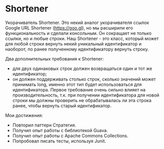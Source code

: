 # Shortener
Укорачиватель Shortener.
Это некий аналог укорачивателя ссылок Google URL Shortener (https://goo.gl), но мы расширили его функциональность и
сделали консольным. Он сокращает не только ссылки, но и любые строки.
Наш Shortener - это класс, который может для любой строки вернуть некий
уникальный идентификатор и наоборот, по ранее полученному идентификатору
вернуть строку.

Два дополнительных требования к Shortener:
- для двух одинаковых строк должен возвращаться один и тот же идентификатор;
- он должен поддерживать столько строк, сколько значений может принимать long,
именно этот тип будет использоваться для идентификатора.
Первое требование очень сильно влияет на производительность, т.к. при получении
идентификатора для новой строки мы должны проверить не обрабатывалась ли эта
строка ранее, чтобы вернуть старый идентификатор.

Мои достижения:
- Повторил паттерн Стратегия.
- Получил опыт работы с библиотекой Guava.
- Получил опыт работы с Apache Commons Collections.
- Попробовал писать тесты, используя Junit.
